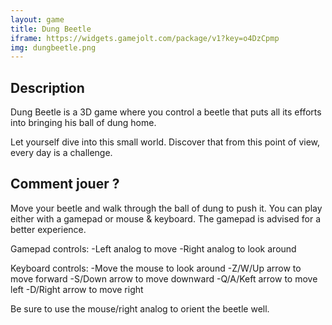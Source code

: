 ```yaml
---
layout: game
title: Dung Beetle
iframe: https://widgets.gamejolt.com/package/v1?key=o4DzCpmp
img: dungbeetle.png
---
```


## Description

Dung Beetle is a 3D game where you control a beetle that puts all its efforts into bringing his ball of dung home.

Let yourself dive into this small world. Discover that from this point of view, every day is a challenge.

## Comment jouer ?

Move your beetle and walk through the ball of dung to push it.
You can play either with a gamepad or mouse & keyboard. The gamepad is advised for a better experience.

Gamepad controls:
-Left analog to move
-Right analog to look around

Keyboard controls:
-Move the mouse to look around
-Z/W/Up arrow to move forward
-S/Down arrow to move downward
-Q/A/Keft arrow to move left
-D/Right arrow to move right

Be sure to use the mouse/right analog to orient the beetle well.